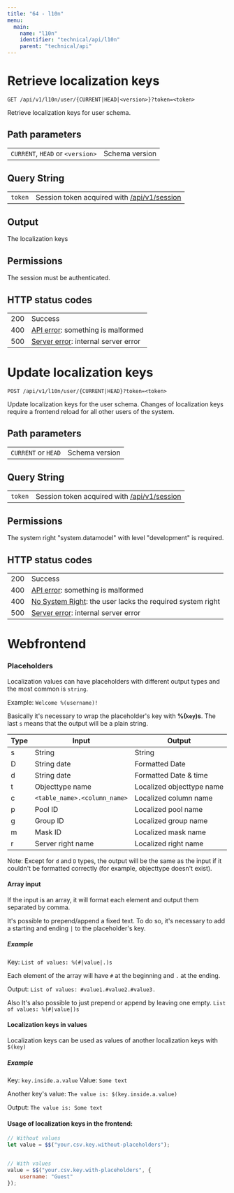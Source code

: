 ```yaml
---
title: "64 - l10n"
menu:
  main:
    name: "l10n"
    identifier: "technical/api/l10n"
    parent: "technical/api"
---
```

# Retrieve localization keys

    GET /api/v1/l10n/user/{CURRENT|HEAD|<version>}?token=<token>

Retrieve localization keys for user schema.

## Path parameters

|   |   |
|---|---|
| `CURRENT`, `HEAD` or `<version>` | Schema version |

## Query String

|   |   |
|---|---|
| `token`   | Session token acquired with [/api/v1/session](/en/technical/api/session) |

## Output

The localization keys

## Permissions

The session must be authenticated.

## HTTP status codes

|   |   |
|---|---|
| 200 | Success |
| 400 | [API error](/en/technical/errors): something is malformed |
| 500 | [Server error](/en/technical/errors): internal server error |





# Update localization keys

    POST /api/v1/l10n/user/{CURRENT|HEAD}?token=<token>

Update localization keys for the user schema.
Changes of localization keys require a frontend reload for all other users of the system.

## Path parameters

|   |   |
|---|---|
| `CURRENT` or `HEAD` | Schema version |

## Query String

|   |   |
|---|---|
| `token`   | Session token acquired with [/api/v1/session](/en/technical/api/session) |

## Permissions

The system right "system.datamodel" with level "development" is required.

## HTTP status codes

|   |   |
|---|---|
| 200 | Success |
| 400 | [API error](/en/technical/errors): something is malformed |
| 400 | [No System Right](/en/technical/errors): the user lacks the required system right |
| 500 | [Server error](/en/technical/errors): internal server error |

# Webfrontend

### Placeholders

Localization values can have placeholders with different output types and the most common is `string`. 

Example: ```Welcome %(username)!```

Basically it's necessary to wrap the placeholder's key with **%(`key`)s**. The last `s` means that the output will be a plain string.

| Type | Input | Output |
|---|---|---|
| s | String | String |
| D | String date | Formatted Date |
| d | String date | Formatted Date & time |
| t | Objecttype name | Localized objecttype name |
| c | ```<table_name>.<column_name>``` | Localized column name |
| p | Pool ID | Localized pool name |
| g | Group ID | Localized group name |
| m | Mask ID | Localized mask name |
| r | Server right name | Localized right name |

Note: Except for ```d``` and ```D``` types, the output will be the same as the input if it couldn't be formatted correctly (for example, objecttype doesn't exist).

#### Array input

If the input is an array, it will format each element and output them separated by comma.

It's possible to prepend/append a fixed text. To do so, it's necessary to add a starting and ending ```|``` to the placeholder's key.

##### Example

Key: ```List of values: %(#|value|.)s```

Each element of the array will have ```#``` at the beginning and ```.``` at the ending.

Output: ```List of values: #value1.#value2.#value3.```

Also It's also possible to just prepend or append by leaving one empty. ```List of values: %(#|value|)s```

#### Localization keys in values

Localization keys can be used as values of another localization keys with `$(key)`

##### Example
Key: ```key.inside.a.value```
Value: ```Some text```

Another key's value: ```The value is: $(key.inside.a.value)```

Output: ```The value is: Some text```
 

#### Usage of localization keys in the frontend:

```javascript
// Without values
let value = $$("your.csv.key.without-placeholders");


// With values
value = $$("your.csv.key.with-placeholders", {
    username: "Guest"
});
```